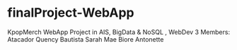 # finalProject-WebApp
KpopMerch WebApp Project in AIS, BigData &amp; NoSQL , WebDev 3
Members: Atacador Quency 
         Bautista Sarah Mae 
         Biore Antonette 
